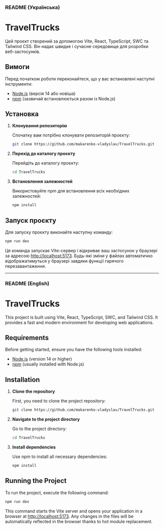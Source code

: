 ### README (Українська)

# TravelTrucks

Цей проєкт створений за допомогою Vite, React, TypeScript, SWC та Tailwind CSS. Він надає швидке і сучасне середовище для розробки веб-застосунків.

## Вимоги

Перед початком роботи переконайтеся, що у вас встановлені наступні інструменти:

- [Node.js](https://nodejs.org/) (версія 14 або новіша)
- [npm](https://www.npmjs.com/) (зазвичай встановлюється разом із Node.js)

## Установка

1. **Клонування репозиторію**

   Спочатку вам потрібно клонувати репозиторій проєкту:

   ```bash
   git clone https://github.com/makarenko-vladyslav/TravelTrucks.git
   ```

2. **Перехід до каталогу проєкту**

   Перейдіть до каталогу проєкту:

   ```bash
   cd TravelTrucks
   ```

3. **Встановлення залежностей**

   Використовуйте npm для встановлення всіх необхідних залежностей:

   ```bash
   npm install
   ```

## Запуск проєкту

Для запуску проєкту виконайте наступну команду:

```bash
npm run dev
```

Ця команда запускає Vite-сервер і відкриває ваш застосунок у браузері за адресою [http://localhost:5173](http://localhost:5173). Будь-які зміни у файлах автоматично відображатимуться у браузері завдяки функції гарячого перезавантаження.

---

### README (English)

# TravelTrucks

This project is built using Vite, React, TypeScript, SWC, and Tailwind CSS. It provides a fast and modern environment for developing web applications.

## Requirements

Before getting started, ensure you have the following tools installed:

- [Node.js](https://nodejs.org/) (version 14 or higher)
- [npm](https://www.npmjs.com/) (usually installed with Node.js)

## Installation

1. **Clone the repository**

   First, you need to clone the project repository:

   ```bash
   git clone https://github.com/makarenko-vladyslav/TravelTrucks.git
   ```

2. **Navigate to the project directory**

   Go to the project directory:

   ```bash
   cd TravelTrucks
   ```

3. **Install dependencies**

   Use npm to install all necessary dependencies:

   ```bash
   npm install
   ```

## Running the Project

To run the project, execute the following command:

```bash
npm run dev
```

This command starts the Vite server and opens your application in a browser at [http://localhost:5173](http://localhost:5173). Any changes in the files will be automatically reflected in the browser thanks to hot module replacement.